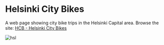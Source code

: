 # Helsinki City Bikes
A web page showing city bike trips in the Helsinki Capital area.
Browse the site: [HCB - Helsinki City Bikes](https://hsl-ui.netlify.app)

![hsl](https://user-images.githubusercontent.com/89244648/235082404-1aaad47d-dd20-4eeb-a4e8-02183f4103f8.png)

